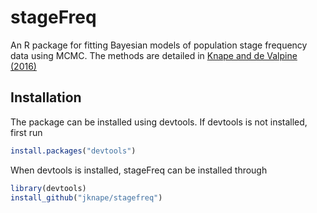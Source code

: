 # stageFreq

An R package for fitting Bayesian models of population stage frequency data using MCMC. The methods are detailed in [Knape and de Valpine (2016)](http://onlinelibrary.wiley.com/doi/10.1890/15-0942.1/abstract)

## Installation

The package can be installed using devtools. If devtools is not installed, first run

```R
install.packages("devtools")
```

When devtools is installed, stageFreq can be installed through

```R
library(devtools)
install_github("jknape/stagefreq")
```
